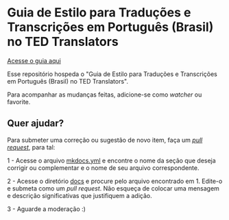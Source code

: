 # Guia de Estilo para Traduções e Transcrições em Português (Brasil) no TED Translators

[Acesse o guia aqui](http://tupaschoal.github.io/TED-Translators_PT-BR_Styleguide)

Esse repositório hospeda o "Guia de Estilo para Traduções e Transcrições em Português (Brasil) no TED Translators".

Para acompanhar as mudanças feitas, adicione-se como *watcher* ou favorite.

## Quer ajudar?

Para submeter uma correção ou sugestão de novo item, faça um [*pull request*](http://stackoverflow.com/a/14681796/2513786), para tal:

1 - Acesse o arquivo [mkdocs.yml](mkdocs.yml) e encontre o nome da seção que deseja corrigir ou complementar e o nome de seu arquivo correspondente.

2 - Acesse o diretório [docs](docs) e procure pelo arquivo encontrado em 1. Edite-o e submeta como um *pull request*. Não esqueça de colocar uma mensagem e descrição significativas que justifiquem a adição.

3 - Aguarde a moderação :)

